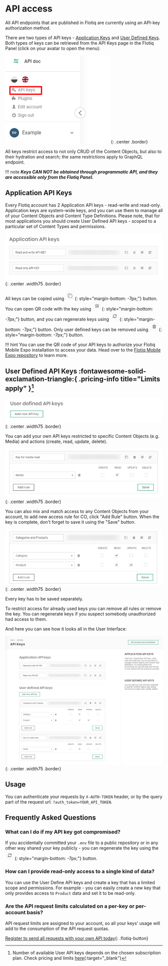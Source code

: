 
# API access

All API endpoints that are published in Flotiq are currently using an API-key authorization method. 

There are two types of API keys - [Application Keys](#application-api-keys) and [User Defined Keys](#user-defined-api-keys). Both types of keys can be retrieved from the API Keys page in the Flotiq Panel (click on your avatar to open the menu):

![](images/user-profile.png){: .center .border}

All keys restrict access to not only CRUD of the Content Objects, but also to their hydration and search; the same restrictions apply to GraphQL endpoint.

!!! note 
    _**Keys CAN NOT be obtained through programmatic API, and they are accessible only from the Flotiq Panel.**_

## Application API Keys

Every Flotiq account has 2 Application API keys - read-write and read-only. Application keys are system-wide keys, and you can use them to manage all of your Content Objects and Content Type Definitions. Please note, that for most applications you should create User Defined API keys - scoped to a particular set of Content Types and permissions.

![](images/api-keys_1.png){: .center .width75 .border}

All keys can be copied using ![](images/copy_icon.png){: style="margin-bottom: -7px;"} button. 
You can open QR code with the key using ![](images/qr_button.png){: style="margin-bottom: -7px;"} button, 
and you can regenerate keys using ![](images/regenerate_button.png){: style="margin-bottom: -7px;"} button. 
Only user defined keys can be removed using ![](images/remove_button.png){: style="margin-bottom: -7px;"} button.

!!! hint
    You can use the QR code of your API keys to authorize your Flotiq Mobile Expo installation to access your data. Head over to the [Flotiq Mobile Expo repository](https://github.com/flotiq/flotiq-mobile-demo) to learn more.

## User Defined API Keys :fontawesome-solid-exclamation-triangle:{ .pricing-info title="Limits apply" }[^1]

![](images/api-keys_2.png){: .center .width75 .border}

You can add your own API keys restricted to specific Content Objects (e.g. Media) and actions (create, read, update, delete). 

![](images/api-keys_3.png){: .center .width75 .border}

You can also mix and match access to any Content Objects from your account, to add new access rule for CO, click "Add Rule" button. When the key is complete, don't forget to save it using the "Save" button. 

![](images/api-keys_4.png){: .center .width75 .border}

Every key has to be saved separately.

To restrict access for already used keys you can remove all rules or remove the key. You can regenerate keys if you suspect somebody unauthorized had access to them.

And here you can see how it looks all in the User Interface:

![](images/api-keys.png){: .center .width75 .border}

## Usage

You can authenticate your requests by `X-AUTH-TOKEN` header, or by the query part of the request url: `?auth_token=YOUR_API_TOKEN`.


## Frequently Asked Questions

### What can I do if my API key got compromised?

If you accidentally committed your `.env` file to a public repository or in any other way shared your key publicly - you can regenerate the key using the ![](images/regenerate_button.png){: style="margin-bottom: -7px;"} button.

### How can I provide read-only access to a single kind of data?

You can use the User Define API keys and create a key that has a limited scope and permissions. For example - you can easily create a new key that only provides access to `Product` data and set it to be read-only.

### Are the API request limits calculated on a per-key or per-account basis?

API request limits are assigned to your account, so all your keys' usage will add to the consumption of the API request quotas.

[Register to send all requests with your own API today](https://editor.flotiq.com/register.html){: .flotiq-button}


[^1]: Number of available User API keys depends on the chosen subscription plan. Check pricing and limits [here](https://flotiq.com/pricing){:target="_blank"}
